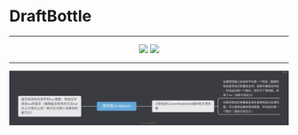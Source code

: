 # DraftBottle

---

<p align="center">
<img src="https://img.shields.io/github/license/elixir-crystal/DraftBottle?style=flat" />
<a href="https://develop.spacemacs.org"><img src="https://cdn.rawgit.com/syl20bnr/spacemacs/442d025779da2f62fc86c2082703697714db6514/assets/spacemacs-badge.svg" /></a>
</p>

---

![](framework.png)
